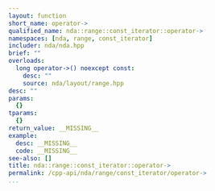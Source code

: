 ```yaml
---
layout: function
short_name: operator->
qualified_name: nda::range::const_iterator::operator->
namespaces: [nda, range, const_iterator]
includer: nda/nda.hpp
brief: ""
overloads:
  long operator->() noexcept const:
    desc: ""
    source: nda/layout/range.hpp
desc: ""
params:
  {}
tparams:
  {}
return_value: __MISSING__
example:
  desc: __MISSING__
  code: __MISSING__
see-also: []
title: nda::range::const_iterator::operator->
permalink: /cpp-api/nda/range/const_iterator/operator->
...
```


